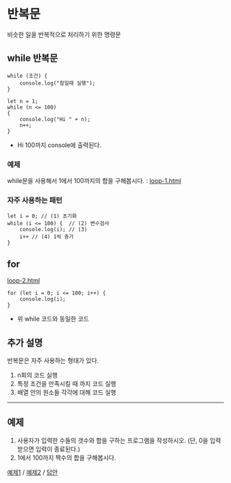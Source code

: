# 반복문

비슷한 일을 반복적으로 처리하기 위한 명령문

## while 반복문

```
while (조건) {
    console.log("참일때 실행");
}
```

```
let n = 1;
while (n <= 100)
{
    console.log("Hi " + n);
    n++;
}
```

-   Hi 100까지 console에 출력된다.

### 예제

while문을 사용해서 1에서 100까지의 합을 구해봅시다. : [loop-1.html](./loop-1.html)

### 자주 사용하는 패턴

```
let i = 0; // (1) 초기화
while (i <= 100) {  // (2) 변수검사
    console.log(i); // (3)
    i++ // (4) 1씩 증가
}
```

## for

[loop-2.html](./loop-2.html)

```
for (let i = 0; i <= 100; i++) {
    console.log(i);
}
```

-   위 while 코드와 동일한 코드

## 추가 설명

반복문은 자주 사용하는 형태가 있다.

1. n회의 코드 실행
2. 특정 조건을 만족시킬 때 까지 코드 실행
3. 배열 안의 원소들 각각에 대해 코드 실행

---

## 예제

1. 사용자가 입력한 수들의 갯수와 합을 구하는 프로그램을 작성하시오.
   (단, 0을 입력받으면 입력이 종료된다.)
2. 1에서 100까지 짝수의 합을 구해봅시다.

[예제1](./for1.html) / [예제2](./for2.html) / [답안](https://gist.github.com/honux77/eff05449a401304aed7b95d8d91b18db)
